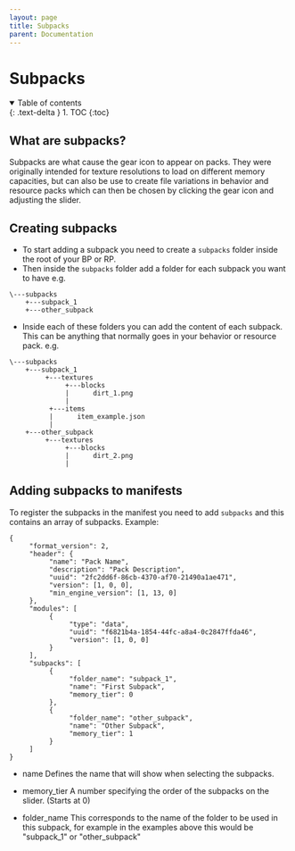 ```yaml
---
layout: page
title: Subpacks
parent: Documentation
---
```


# Subpacks

<details id="toc" open markdown="block">
  <summary>
    Table of contents
  </summary>
  {: .text-delta }
1. TOC
{:toc}
</details>

## What are subpacks?

Subpacks are what cause the gear icon to appear on packs. They were originally intended for texture resolutions to load on different memory capacities, but can also be use to create file variations in behavior and resource packs which can then be chosen by clicking the gear icon and adjusting the slider.

## Creating subpacks

- To start adding a subpack you need to create a `subpacks` folder inside the root of your BP or RP.
- Then inside the `subpacks` folder add a folder for each subpack you want to have
e.g.
```
\---subpacks
    +---subpack_1
    +---other_subpack
```
- Inside each of these folders you can add the content of each subpack.
This can be anything that normally goes in your behavior or resource pack.
e.g.
```
\---subpacks
    +---subpack_1
         +---textures
              +---blocks
              |      dirt_1.png
              |
          +---items
          |      item_example.json
          |
    +---other_subpack
         +---textures
              +---blocks
              |      dirt_2.png
              |
```

## Adding subpacks to manifests

To register the subpacks in the manifest you need to add `subpacks` and this contains an array of subpacks.
Example:
```jsonc
{
     "format_version": 2,
     "header": {
          "name": "Pack Name",
          "description": "Pack Description",
          "uuid": "2fc2dd6f-86cb-4370-af70-21490a1ae471",
          "version": [1, 0, 0],
          "min_engine_version": [1, 13, 0]
     },
     "modules": [
          {
               "type": "data",
               "uuid": "f6821b4a-1854-44fc-a8a4-0c2847ffda46",
               "version": [1, 0, 0]
          }
     ],
     "subpacks": [
          {
               "folder_name": "subpack_1",
               "name": "First Subpack",
               "memory_tier": 0
          },
          {
               "folder_name": "other_subpack",
               "name": "Other Subpack",
               "memory_tier": 1
          }
     ]
}
```
- name
Defines the name that will show when selecting the subpacks.

- memory_tier
A number specifying the order of the subpacks on the slider. (Starts at 0)

- folder_name
This corresponds to the name of the folder to be used in this subpack, for example in the examples above this would be "subpack_1" or "other_subpack"
